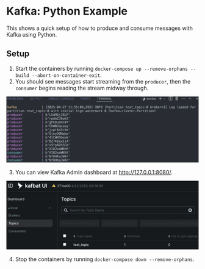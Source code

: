 # Kafka: Python Example
This shows a quick setup of how to produce and consume messages with Kafka using Python.

## Setup

1. Start the containers by running `docker-compose up --remove-orphans --build --abort-on-container-exit`.
2. You should see messages start streaming from the `producer`, then the `consumer` begins reading the stream midway through.
<img src="images/logs.png">

3. You can view Kafka Admin dashboard at http://127.0.0.1:8080/.
<img src="images/admin.png">

4. Stop the containers by running `docker-compose down --remove-orphans`.
